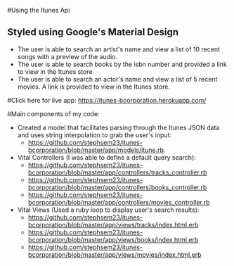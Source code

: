 #Using the Itunes Api
## Styled using Google's Material Design
- The user is able to search an artist's name and view a list of 10 recent songs with a preview of the audio.
- The user is able to search books by the isbn number and provided a link to view in the Itunes store
- The user is able to search an actor's name and view a list of 5 recent movies. A link is provided to view in the Itunes store.

#Click here for live app: https://itunes-bcorporation.herokuapp.com/

#Main components of my code:
- Created a model that facilitates parsing through the Itunes JSON data and uses string interpolation to grab the user's input: 
  * https://github.com/stephsem23/itunes-bcorporation/blob/master/app/models/itune.rb.
- Vital Controllers (I was able to define a default query search):
  * https://github.com/stephsem23/itunes-bcorporation/blob/master/app/controllers/tracks_controller.rb
  * https://github.com/stephsem23/itunes-bcorporation/blob/master/app/controllers/books_controller.rb
  * https://github.com/stephsem23/itunes-bcorporation/blob/master/app/controllers/movies_controller.rb
- Vital Views (Used a ruby loop to display user's search results):
  * https://github.com/stephsem23/itunes-bcorporation/blob/master/app/views/tracks/index.html.erb
  * https://github.com/stephsem23/itunes-bcorporation/blob/master/app/views/books/index.html.erb
  * https://github.com/stephsem23/itunes-bcorporation/blob/master/app/views/movies/index.html.erb